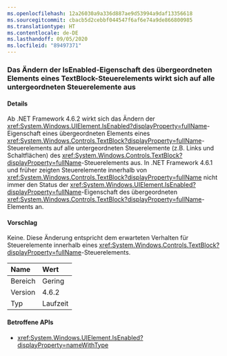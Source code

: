 ```yaml
---
ms.openlocfilehash: 12a26030a9a336d887ae9d53994a9daf13356618
ms.sourcegitcommit: cbacb5d2cebbf044547f6af6e74a9de866800985
ms.translationtype: HT
ms.contentlocale: de-DE
ms.lasthandoff: 09/05/2020
ms.locfileid: "89497371"
---
```

### <a name="changing-the-isenabled-property-of-the-parent-of-a-textblock-control-affects-any-child-controls"></a>Das Ändern der IsEnabled-Eigenschaft des übergeordneten Elements eines TextBlock-Steuerelements wirkt sich auf alle untergeordneten Steuerelemente aus

#### <a name="details"></a>Details

Ab .NET Framework 4.6.2 wirkt sich das Ändern der <xref:System.Windows.UIElement.IsEnabled?displayProperty=fullName>-Eigenschaft eines übergeordneten Elements eines <xref:System.Windows.Controls.TextBlock?displayProperty=fullName>-Steuerelements auf alle untergeordneten Steuerelemente (z.B. Links und Schaltflächen) des <xref:System.Windows.Controls.TextBlock?displayProperty=fullName>-Steuerelements aus. In .NET Framework 4.6.1 und früher zeigten Steuerelemente innerhalb von <xref:System.Windows.Controls.TextBlock?displayProperty=fullName> nicht immer den Status der <xref:System.Windows.UIElement.IsEnabled?displayProperty=fullName>-Eigenschaft des übergeordneten <xref:System.Windows.Controls.TextBlock?displayProperty=fullName>-Elements an.

#### <a name="suggestion"></a>Vorschlag

Keine. Diese Änderung entspricht dem erwarteten Verhalten für Steuerelemente innerhalb eines <xref:System.Windows.Controls.TextBlock?displayProperty=fullName>-Steuerelements.

| Name    | Wert       |
|:--------|:------------|
| Bereich   |Gering|
|Version|4.6.2|
|Typ|Laufzeit|

#### <a name="affected-apis"></a>Betroffene APIs

- <xref:System.Windows.UIElement.IsEnabled?displayProperty=nameWithType>

<!--

#### Affected APIs

- `P:System.Windows.UIElement.IsEnabled`

-->
